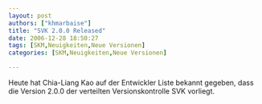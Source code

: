 ```yaml
---
layout: post
authors: ["khmarbaise"]
title: "SVK 2.0.0 Released"
date: 2006-12-28 18:50:27
tags: [SKM,Neuigkeiten,Neue Versionen]
categories: [SKM,Neuigkeiten,Neue Versionen]

---
```

Heute hat Chia-Liang Kao auf der Entwickler Liste bekannt gegeben, dass die Version 2.0.0 der verteilten Versionskontrolle SVK vorliegt.
